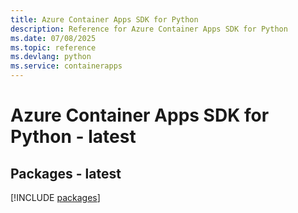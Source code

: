 ```yaml
---
title: Azure Container Apps SDK for Python
description: Reference for Azure Container Apps SDK for Python
ms.date: 07/08/2025
ms.topic: reference
ms.devlang: python
ms.service: containerapps
---
```

# Azure Container Apps SDK for Python - latest
## Packages - latest
[!INCLUDE [packages](container-apps-index.md)]